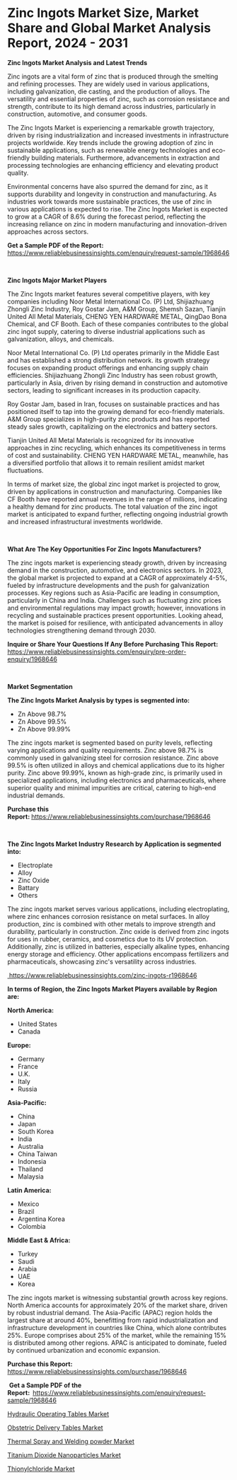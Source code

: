 <p><h1>Zinc Ingots Market Size, Market Share and Global Market Analysis Report, 2024 - 2031</h1></p><p><strong>Zinc Ingots Market Analysis and Latest Trends</strong></p>
<p><p>Zinc ingots are a vital form of zinc that is produced through the smelting and refining processes. They are widely used in various applications, including galvanization, die casting, and the production of alloys. The versatility and essential properties of zinc, such as corrosion resistance and strength, contribute to its high demand across industries, particularly in construction, automotive, and consumer goods.</p><p>The Zinc Ingots Market is experiencing a remarkable growth trajectory, driven by rising industrialization and increased investments in infrastructure projects worldwide. Key trends include the growing adoption of zinc in sustainable applications, such as renewable energy technologies and eco-friendly building materials. Furthermore, advancements in extraction and processing technologies are enhancing efficiency and elevating product quality.</p><p>Environmental concerns have also spurred the demand for zinc, as it supports durability and longevity in construction and manufacturing. As industries work towards more sustainable practices, the use of zinc in various applications is expected to rise. The Zinc Ingots Market is expected to grow at a CAGR of 8.6% during the forecast period, reflecting the increasing reliance on zinc in modern manufacturing and innovation-driven approaches across sectors.</p></p>
<p><strong>Get a Sample PDF of the Report:&nbsp;</strong> <a href="https://www.reliablebusinessinsights.com/enquiry/request-sample/1968646?utm_campaign=1119&utm_medium=2&utm_source=Github&utm_content=ia&utm_term=10112024&utm_id=zinc-ingots">https://www.reliablebusinessinsights.com/enquiry/request-sample/1968646</a></p>
<p>&nbsp;</p>
<p><strong>Zinc Ingots Major Market Players</strong></p>
<p><p>The Zinc Ingots market features several competitive players, with key companies including Noor Metal International Co. (P) Ltd, Shijiazhuang Zhongli Zinc Industry, Roy Gostar Jam, A&M Group, Shemsh Sazan, Tianjin United All Metal Materials, CHENG YEN HARDWARE METAL, QingDao Bona Chemical, and CF Booth. Each of these companies contributes to the global zinc ingot supply, catering to diverse industrial applications such as galvanization, alloys, and chemicals.</p><p>Noor Metal International Co. (P) Ltd operates primarily in the Middle East and has established a strong distribution network. its growth strategy focuses on expanding product offerings and enhancing supply chain efficiencies. Shijiazhuang Zhongli Zinc Industry has seen robust growth, particularly in Asia, driven by rising demand in construction and automotive sectors, leading to significant increases in its production capacity.</p><p>Roy Gostar Jam, based in Iran, focuses on sustainable practices and has positioned itself to tap into the growing demand for eco-friendly materials. A&M Group specializes in high-purity zinc products and has reported steady sales growth, capitalizing on the electronics and battery sectors.</p><p>Tianjin United All Metal Materials is recognized for its innovative approaches in zinc recycling, which enhances its competitiveness in terms of cost and sustainability. CHENG YEN HARDWARE METAL, meanwhile, has a diversified portfolio that allows it to remain resilient amidst market fluctuations.</p><p>In terms of market size, the global zinc ingot market is projected to grow, driven by applications in construction and manufacturing. Companies like CF Booth have reported annual revenues in the range of millions, indicating a healthy demand for zinc products. The total valuation of the zinc ingot market is anticipated to expand further, reflecting ongoing industrial growth and increased infrastructural investments worldwide.</p></p>
<p>&nbsp;</p>
<p><strong>What Are The Key Opportunities For Zinc Ingots Manufacturers?</strong></p>
<p><p>The zinc ingots market is experiencing steady growth, driven by increasing demand in the construction, automotive, and electronics sectors. In 2023, the global market is projected to expand at a CAGR of approximately 4-5%, fueled by infrastructure developments and the push for galvanization processes. Key regions such as Asia-Pacific are leading in consumption, particularly in China and India. Challenges such as fluctuating zinc prices and environmental regulations may impact growth; however, innovations in recycling and sustainable practices present opportunities. Looking ahead, the market is poised for resilience, with anticipated advancements in alloy technologies strengthening demand through 2030.</p></p>
<p><strong>Inquire or Share Your Questions If Any Before Purchasing This Report:</strong> <a href="https://www.reliablebusinessinsights.com/enquiry/pre-order-enquiry/1968646?utm_campaign=1119&utm_medium=2&utm_source=Github&utm_content=ia&utm_term=10112024&utm_id=zinc-ingots">https://www.reliablebusinessinsights.com/enquiry/pre-order-enquiry/1968646</a></p>
<p>&nbsp;</p>
<p><strong>Market Segmentation</strong></p>
<p><strong>The Zinc Ingots Market Analysis by types is segmented into:</strong></p>
<p><ul><li>Zn Above 98.7%</li><li>Zn Above 99.5%</li><li>Zn Above 99.99%</li></ul></p>
<p><p>The zinc ingots market is segmented based on purity levels, reflecting varying applications and quality requirements. Zinc above 98.7% is commonly used in galvanizing steel for corrosion resistance. Zinc above 99.5% is often utilized in alloys and chemical applications due to its higher purity. Zinc above 99.99%, known as high-grade zinc, is primarily used in specialized applications, including electronics and pharmaceuticals, where superior quality and minimal impurities are critical, catering to high-end industrial demands.</p></p>
<p><strong>Purchase this Report:&nbsp;</strong><a href="https://www.reliablebusinessinsights.com/purchase/1968646?utm_campaign=1119&utm_medium=2&utm_source=Github&utm_content=ia&utm_term=10112024&utm_id=zinc-ingots">https://www.reliablebusinessinsights.com/purchase/1968646</a></p>
<p>&nbsp;</p>
<p><strong>The Zinc Ingots Market Industry Research by Application is segmented into:</strong></p>
<p><ul><li>Electroplate</li><li>Alloy</li><li>Zinc Oxide</li><li>Battary</li><li>Others</li></ul></p>
<p><p>The zinc ingots market serves various applications, including electroplating, where zinc enhances corrosion resistance on metal surfaces. In alloy production, zinc is combined with other metals to improve strength and durability, particularly in construction. Zinc oxide is derived from zinc ingots for uses in rubber, ceramics, and cosmetics due to its UV protection. Additionally, zinc is utilized in batteries, especially alkaline types, enhancing energy storage and efficiency. Other applications encompass fertilizers and pharmaceuticals, showcasing zinc's versatility across industries.</p></p>
<p><a href="https://www.reliablebusinessinsights.com/zinc-ingots-r1968646?utm_campaign=1119&utm_medium=2&utm_source=Github&utm_content=ia&utm_term=10112024&utm_id=zinc-ingots">&nbsp;https://www.reliablebusinessinsights.com/zinc-ingots-r1968646</a></p>
<p><strong>In terms of Region, the Zinc Ingots Market Players available by Region are:</strong></p>
<p>
    <p> <strong> North America: </strong>
        <ul>
            <li>United States</li>
            <li>Canada</li>
        </ul>
        </p> 
    <p> <strong> Europe: </strong>
        <ul>
            <li>Germany</li>
            <li>France</li>
            <li>U.K.</li>
            <li>Italy</li>
            <li>Russia</li>
        </ul>
        </p> 
    <p> <strong> Asia-Pacific: </strong>
        <ul>
            <li>China</li>
            <li>Japan</li>
            <li>South Korea</li>
            <li>India</li>
            <li>Australia</li>
            <li>China Taiwan</li>
            <li>Indonesia</li>
            <li>Thailand</li>
            <li>Malaysia</li>
        </ul>
        </p> 
    <p> <strong> Latin America: </strong>
        <ul>
            <li>Mexico</li>
            <li>Brazil</li>
            <li>Argentina Korea</li>
            <li>Colombia</li>
        </ul>
        </p> 
    <p> <strong> Middle East & Africa: </strong>
        <ul>
            <li>Turkey</li>
            <li>Saudi</li>
            <li>Arabia</li>
            <li>UAE</li>
            <li>Korea</li>
        </ul>
    </p>
    </p>
<p><p>The zinc ingots market is witnessing substantial growth across key regions. North America accounts for approximately 20% of the market share, driven by robust industrial demand. The Asia-Pacific (APAC) region holds the largest share at around 40%, benefitting from rapid industrialization and infrastructure development in countries like China, which alone contributes 25%. Europe comprises about 25% of the market, while the remaining 15% is distributed among other regions. APAC is anticipated to dominate, fueled by continued urbanization and economic expansion.</p></p>
<p><strong>Purchase this Report: </strong><a href="https://www.reliablebusinessinsights.com/purchase/1968646?utm_campaign=1119&utm_medium=2&utm_source=Github&utm_content=ia&utm_term=10112024&utm_id=zinc-ingots">https://www.reliablebusinessinsights.com/purchase/1968646</a></p>
<p>&nbsp;<strong>Get a Sample PDF of the Report:&nbsp;&nbsp;</strong><a href="https://www.reliablebusinessinsights.com/enquiry/request-sample/1968646?utm_campaign=1119&utm_medium=2&utm_source=Github&utm_content=ia&utm_term=10112024&utm_id=zinc-ingots">https://www.reliablebusinessinsights.com/enquiry/request-sample/1968646</a></p>
<p><strong></strong></p>
<p><p><a href="https://issuu.com/reportprime-2/docs/hydraulic-operating-tables-market-s_eaac347010d48a?utm_campaign=1119&utm_medium=2&utm_source=Github&utm_content=ia&utm_term=10112024&utm_id=zinc-ingots">Hydraulic Operating Tables Market</a></p><p><a href="https://issuu.com/reportprime-2/docs/obstetric-delivery-tables-market-si_8b617f6461b234?utm_campaign=1119&utm_medium=2&utm_source=Github&utm_content=ia&utm_term=10112024&utm_id=zinc-ingots">Obstetric Delivery Tables Market</a></p><p><a href="https://www.linkedin.com/pulse/thermal-spray-welding-powder-revenue-growth-report-2024-2031-wyvde?utm_campaign=1119&utm_medium=2&utm_source=Github&utm_content=ia&utm_term=10112024&utm_id=zinc-ingots">Thermal Spray and Welding powder Market</a></p><p><a href="https://github.com/cydskenna/Market-Research-Report-List-1/blob/main/titanium-dioxide-nanoparticles-market.md?utm_campaign=1119&utm_medium=2&utm_source=Github&utm_content=ia&utm_term=10112024&utm_id=zinc-ingots">Titanium Dioxide Nanoparticles Market</a></p><p><a href="https://github.com/gabrielleq8bung/Market-Research-Report-List-1/blob/main/thionylchloride-market.md?utm_campaign=1119&utm_medium=2&utm_source=Github&utm_content=ia&utm_term=10112024&utm_id=zinc-ingots">Thionylchloride Market</a></p></p>